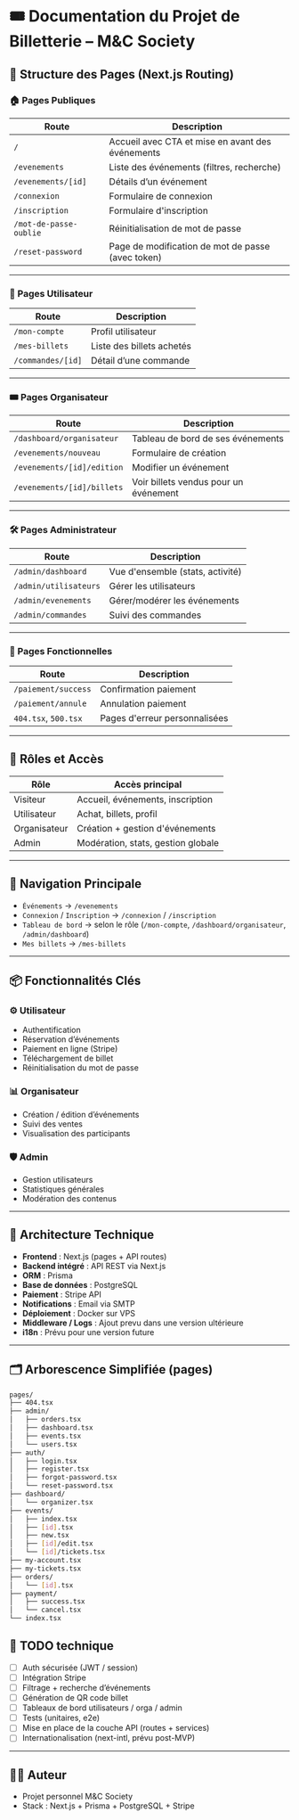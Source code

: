 # 🎟️ Documentation du Projet de Billetterie – M&C Society

## 📁 Structure des Pages (Next.js Routing)

### 🏠 Pages Publiques
| Route                  |                   Description                     |
|------------------------|---------------------------------------------------|
| `/`                    | Accueil avec CTA et mise en avant des événements  |
| `/evenements`          | Liste des événements (filtres, recherche)         |
| `/evenements/[id]`     | Détails d’un événement                            |
| `/connexion`           | Formulaire de connexion                           |
| `/inscription`         | Formulaire d'inscription                          |
| `/mot-de-passe-oublie` | Réinitialisation de mot de passe                  |
| `/reset-password`      | Page de modification de mot de passe (avec token) |


---

### 👤 Pages Utilisateur
| Route                   |       Description         |
|-------------------------|---------------------------|
| `/mon-compte`           | Profil utilisateur        |
| `/mes-billets`          | Liste des billets achetés |
| `/commandes/[id]`       | Détail d’une commande     |

---

### 🎟️ Pages Organisateur
| Route                         |             Description               |
|-------------------------------|---------------------------------------|
| `/dashboard/organisateur`     | Tableau de bord de ses événements     |
| `/evenements/nouveau`         | Formulaire de création                |
| `/evenements/[id]/edition`    | Modifier un événement                 |
| `/evenements/[id]/billets`    | Voir billets vendus pour un événement |

---

### 🛠️ Pages Administrateur
| Route                  |          Description             |
|------------------------|----------------------------------|
| `/admin/dashboard`     | Vue d'ensemble (stats, activité) |
| `/admin/utilisateurs`  | Gérer les utilisateurs           |
| `/admin/evenements`    | Gérer/modérer les événements     |
| `/admin/commandes`     | Suivi des commandes              |

---

### 🔁 Pages Fonctionnelles
| Route                     |         Description           |
|---------------------------|-------------------------------|
| `/paiement/success`       | Confirmation paiement         |
| `/paiement/annule`        | Annulation paiement           |
| `404.tsx`, `500.tsx`      | Pages d'erreur personnalisées |

---

## 👥 Rôles et Accès

| Rôle         |        Accès principal             |
|--------------|------------------------------------|
| Visiteur     | Accueil, événements, inscription   |
| Utilisateur  | Achat, billets, profil             |
| Organisateur | Création + gestion d'événements    |
| Admin        | Modération, stats, gestion globale |

---

## 🧭 Navigation Principale

- `Événements` → `/evenements`
- `Connexion` / `Inscription` → `/connexion` / `/inscription`
- `Tableau de bord` → selon le rôle (`/mon-compte`, `/dashboard/organisateur`, `/admin/dashboard`)
- `Mes billets` → `/mes-billets`

---

## 📦 Fonctionnalités Clés

### ⚙️ Utilisateur
- Authentification
- Réservation d’événements
- Paiement en ligne (Stripe)
- Téléchargement de billet
- Réinitialisation du mot de passe

### 📊 Organisateur
- Création / édition d’événements
- Suivi des ventes
- Visualisation des participants

### 🛡️ Admin
- Gestion utilisateurs
- Statistiques générales
- Modération des contenus

---

## 🧱 Architecture Technique

- **Frontend** : Next.js (pages + API routes)
- **Backend intégré** : API REST via Next.js
- **ORM** : Prisma
- **Base de données** : PostgreSQL
- **Paiement** : Stripe API
- **Notifications** : Email via SMTP
- **Déploiement** : Docker sur VPS
- **Middleware / Logs** : Ajout prevu dans une version ultérieure
- **i18n** : Prévu pour une version future

---

## 🗂️ Arborescence Simplifiée (pages)

```bash
pages/
├── 404.tsx
├── admin/
│   ├── orders.tsx
│   ├── dashboard.tsx
│   ├── events.tsx
│   └── users.tsx
├── auth/
│   ├── login.tsx
│   ├── register.tsx
│   ├── forgot-password.tsx
│   └── reset-password.tsx
├── dashboard/
│   └── organizer.tsx
├── events/
│   ├── index.tsx
│   ├── [id].tsx
│   ├── new.tsx
│   ├── [id]/edit.tsx
│   └── [id]/tickets.tsx
├── my-account.tsx
├── my-tickets.tsx
├── orders/
│   └── [id].tsx
├── payment/
│   ├── success.tsx
│   └── cancel.tsx
└── index.tsx
```
## 📌 TODO technique

- [ ] Auth sécurisée (JWT / session)
- [ ] Intégration Stripe
- [ ] Filtrage + recherche d’événements
- [ ] Génération de QR code billet
- [ ] Tableaux de bord utilisateurs / orga / admin
- [ ] Tests (unitaires, e2e)
- [ ] Mise en place de la couche API (routes + services)
- [ ] Internationalisation (next-intl, prévu post-MVP)

---

## 👨‍💻 Auteur
- Projet personnel M&C Society
- Stack : Next.js + Prisma + PostgreSQL + Stripe